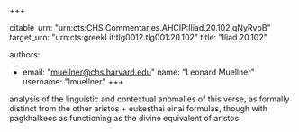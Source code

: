 +++


citable_urn: "urn:cts:CHS:Commentaries.AHCIP:Iliad.20.102.qNyRvbB"
target_urn: "urn:cts:greekLit:tlg0012.tlg001:20.102"
title: "Iliad 20.102"

authors:
- email: "muellner@chs.harvard.edu"
  name: "Leonard Muellner"
  username: "lmuellner"
+++

<p>analysis of the linguistic and contextual anomalies of this verse, as formally distinct from the other aristos + eukesthai einai formulas, though with pagkhalkeos as functioning as the divine equivalent of aristos</p>